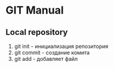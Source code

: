 # GIT Manual
## Local repository
1. git init - инициализация репозитория
2. git commit - создание комита
3. git add - добавляет файл